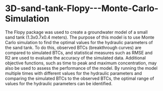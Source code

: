 # 3D-sand-tank-Flopy---Monte-Carlo-Simulation
The Flopy package was used to create a groundwater model of a small sand tank (1.3x0.7x0.4 meters). The purpose of this model is to use Monte Carlo simulation to find the optimal values for the hydraulic parameters of the sand tank. To do this, observed BTCs (breakthrough curves) are compared to simulated BTCs, and statistical measures such as RMSE and R2 are used to evaluate the accuracy of the simulated data. Additional objective functions, such as time to peak and maximum concentration, may also be used to assess the performance of the model. By running the model multiple times with different values for the hydraulic parameters and comparing the simulated BTCs to the observed BTCs, the optimal range of values for the hydraulic parameters can be identified. 
